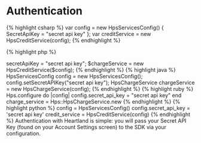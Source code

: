 # Authentication

{% highlight csharp %}
var config = new HpsServicesConfig()  {  SecretApiKey = "secret api key"  };
var creditService = new HpsCreditService(config);
{% endhighlight %}

{% highlight php %}
<?php
$config = new HpsServicesConfig();
$config->secretApiKey =  "secret api key";
$chargeService = new HpsCreditService($config);
{% endhighlight %}

{% highlight java %}
HpsServicesConfig config = new HpsServicesConfig();
config.setSecretAPIKey("secret api key");
HpsChargeService chargeService = new HpsChargeService(config);
{% endhighlight %}

{% highlight ruby %}
Hps.configure do |config|
    config.secret_api_key = "secret api key"
end  

charge_service = Hps::HpsChargeService.new
{% endhighlight %}

{% highlight python %}
config = HpsServicesConfig()
config.secret_api_key = 'secret api key'

credit_service = HpsCreditService(config)
{% endhighlight %}

Authentication with Heartland is simple: you will pass your Secret API Key (found on your Account Settings screen) to the SDK via your configuration.
